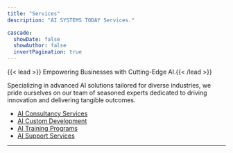 ```yaml
---
title: "Services"
description: "AI SYSTEMS TODAY Services."

cascade:
  showDate: false
  showAuthor: false
  invertPagination: true
---
```


{{< lead >}}
Empowering Businesses with Cutting-Edge AI.{{< /lead >}}

Specializing in advanced AI solutions tailored for diverse industries, we pride ourselves on our team of seasoned experts dedicated to driving innovation and delivering tangible outcomes. <br>
- [AI Consultancy Services](consulting/)
- [AI Custom Development](development)
- [AI Training Programs](training)
- [AI Support Services](support)

<!-- 
## AI Consulting

Our personalized AI consulting services aim to assist businesses in effectively integrating AI solutions into their operations. We work closely with clients to understand their specific needs and objectives, offering strategic guidance and actionable insights to maximize the value of AI technology.

## AI Development

Through customized AI software development, we deliver tailored solutions that address the unique requirements of each client. Our team of experienced developers leverages cutting-edge technologies and best practices to create scalable, efficient, and innovative AI applications that drive business growth and success.

## AI Training

We offer comprehensive training programs and workshops designed to empower teams with the knowledge and skills needed to leverage AI effectively. From fundamental concepts to advanced techniques, our training sessions cover a wide range of topics to ensure that organizations are equipped to harness the full potential of AI technology.

## AI Support

Our commitment to client success extends beyond implementation, with ongoing support and maintenance services to ensure the optimal performance and reliability of AI systems. Whether it's troubleshooting issues, optimizing performance, or adapting to changing business needs, our support team is here to provide expert assistance every step of the way. -->



---
